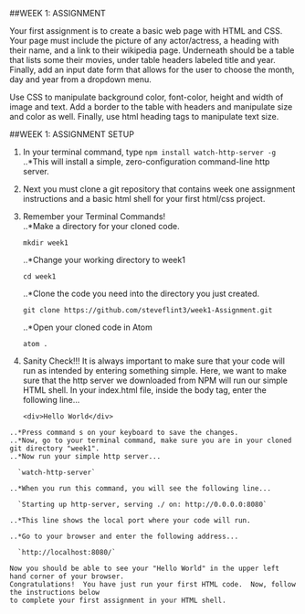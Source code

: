 ##WEEK 1: ASSIGNMENT

Your first assignment is to create a basic web page with HTML and CSS.  Your page must
include the picture of any actor/actress, a heading with their name, and a link to their wikipedia
page.  Underneath should be a table that lists some their movies, under table headers labeled title
and year.  Finally, add an input date form that allows for the user to choose the month, day and
year from a dropdown menu.

Use CSS to manipulate background color, font-color, height and width of image
and text. Add a border to the table with headers and manipulate size and color as well.  Finally, use
html heading tags to manipulate text size.

##WEEK 1: ASSIGNMENT SETUP

  1. In your terminal command, type `npm install watch-http-server -g`
     ..*This will install a simple, zero-configuration command-line http server.
  2. Next you must clone a git repository that contains week one assignment instructions
  and a basic html shell for your first html/css project.
  3.  Remember your Terminal Commands!  
      ..*Make a directory for your cloned code.

        `mkdir week1`

      ..*Change your working directory to week1

        `cd week1`

      ..*Clone the code you need into the directory you just created.

        `git clone https://github.com/steveflint3/week1-Assignment.git`

      ..*Open your cloned code in Atom

        `atom .`

  4. Sanity Check!!!  It is always important to make sure that your code will run as
  intended by entering something simple.  Here, we want to make sure that the http server
  we downloaded from NPM will run our simple HTML shell. In your index.html file, inside
  the body tag, enter the following line...

      `<div>Hello World</div>`

    ..*Press command s on your keyboard to save the changes.
    ..*Now, go to your terminal command, make sure you are in your cloned git directory "week1".
    ..*Now run your simple http server...

      `watch-http-server`

    ..*When you run this command, you will see the following line...

      `Starting up http-server, serving ./ on: http://0.0.0.0:8080`

    ..*This line shows the local port where your code will run.

    ..*Go to your browser and enter the following address...

      `http://localhost:8080/`

    Now you should be able to see your "Hello World" in the upper left hand corner of your browser.
    Congratulations!  You have just run your first HTML code.  Now, follow the instructions below
    to complete your first assignment in your HTML shell.
